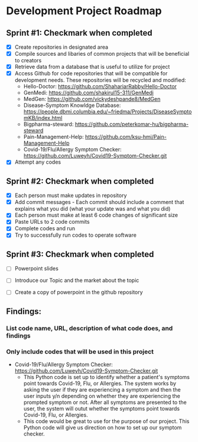 # Development Project Roadmap 

## Sprint #1: Checkmark when completed
  - [x] Create repositories in designated area
  - [x] Compile sources and libaries of common projects that will be beneficial to creators
  - [x] Retrieve data from a database that is useful to utilize for project
  - [x] Access Github for code repositories that will be compatible for development needs. These repositories will be recycled and modified: 
      - Hello-Doctor: https://github.com/ShahariarRabby/Hello-Doctor
      - GenMedi: https://github.com/shakirul15-311/GenMedi
      - MedGen: https://github.com/vickydeshpande8/MedGen
      - Disease-Symptom Knowldge Database: https://people.dbmi.columbia.edu/~friedma/Projects/DiseaseSymptomKB/index.html 
      - Bigpharma-steward: https://github.com/peterkomar-hu/bigpharma-steward
      - Pain-Management-Help: https://github.com/ksu-hmi/Pain-Management-Help
      - Covid-19/Flu/Allergy Symptom Checker: https://github.com/Luweyh/Covid19-Symptom-Checker.git
 - [x] Attempt any codes

## Sprint #2: Checkmark when completed
- [x] Each person must make updates in repository 
- [x] Add commit messages
      - Each commit should include a comment that explains what you did (what your update was and what you did)
- [x] Each person must make at least 6 code changes of significant size 
- [x] Paste URLs to 2 code commits 
- [x] Complete codes and run
- [x] Try to successfully run codes to operate software

## Sprint #3: Checkmark when completed
- [ ] Powerpoint slides
- [ ] Introduce our Topic and the market about the topic
- [ ] Create a copy of powerpoint in the github repository


## Findings:
### List code name, URL, description of what code does, and findings
### Only include codes that will be used in this project
- Covid-19/Flu/Allergy Symptom Checker: https://github.com/Luweyh/Covid19-Symptom-Checker.git
    - This Python code is set up to identify whether a patient's symptoms point towards Covid-19, Flu, or Allergies. The system works by asking the user if       they are experiencing a symptom and then the user inputs y/n depending on whether they are experiencing the prompted symptom or not. After all             symptoms are presented to the user, the system will outut whether the symptoms point towards Covid-19, Flu, or Allergies. 
    - This code would be great to use for the purpose of our project. This Python code will give us direction on how to set up our symptom checker.
